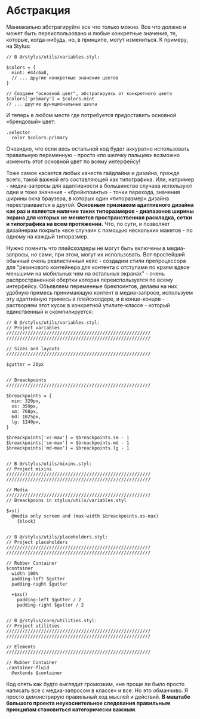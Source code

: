 # Абстракция

Маниакально абстрагируйте все что только можно. Все что должно и может быть переиспользовано и любые конкретные значения, те, которые, когда-нибудь, но, в принципе, могут измениться. К примеру, на Stylus:

```stylus
// В @/stylus/utils/variables.styl:

$colors = {
  mint: #44c6a8,
  // ... другие конкретные значения цветов
}

// Создаем "основной цвет", абстрагируясь от конкретного цвета
$colors['primary'] = $colors.mint
// ... другие функциональные цвета
```

И теперь в любом месте где потребуется предоставить основной «брендовый» цвет:

```stylus
.selector
  color $colors.primary
```

Очевидно, что если весь остальной код будет аккуратно использовать правильную переменную - просто «по шелчку пальцев» возможно изменить этот основной цвет по всему интерфейсу!

Тоже самое касается любых качеств гайдлайна и дизайна, прежде всего, такой важной его составляющей как типографика. Или, например - медиа-запросы для адаптивности в большинстве случаев используют одни и теже значения - «брейкпоинты» - точки перехода, значения ширины окна браузера, в которых один «типоразмер» дизайна перестраивается в другой. **Основным признаком адаптивного дизайна как раз и является наличие таких типоразмеров - диапазонов ширины экрана для которых не меняется пространственная раскладка, сетки и типографика на всем протяжении.** Что, по сути, и позволяет дизайнерам покрыть «все случаи» с помощью нескольких макетов - по одному на каждый типоразмер.

Нужно помнить что плейсхолдеры не могут быть включены в медиа-запросы, но сами, при этом, могут их использовать. Вот простейший обычный очень реалистичный кейс - создадим стили препроцессора для "резинового контейнера для контента с отступами по краям вдвое меньшими на мобильных чем на остальных экранах" - очень распространенной обертки которая переиспользуется по всему интерфейсу. Объявляем переменные брекпоинтов, делаем на них удобную примесь принимающую контент в медиа-запросе, используем эту адаптивную примесь в плейсхолдере, и в конце-концов - растворяем этот кусок в конкретной утилите-классе - который единственный и скомпилируется:   

```stylus
// В @/stylus/utils/variables.styl:
// Project variables
//////////////////////////////////////////////////////
//////////////////////////////////////////////////////

// Sizes and layouts
//////////////////////////////////////////////////////

$gutter = 20px


// Breackpoints
//////////////////////////////////////////////////////

$breackpoints = {
  min: 320px,
  xs: 359px,
  sm: 768px,
  md: 1025px,
  lg: 1240px,
}

$breackpoints['xs-max'] = $breackpoints.sm - 1
$breackpoints['sm-max'] = $breackpoints.md - 1
$breackpoints['md-max'] = $breackpoints.lg - 1


// В @/stylus/utils/mixins.styl:
// Project mixins
//////////////////////////////////////////////////////
//////////////////////////////////////////////////////

// Media
//////////////////////////////////////////////////////
// Breackpoins in stylus/utils/variables.styl

$xs()
  @media only screen and (max-width $breackpoints.xs-max)
    {block}


// В @/stylus/utils/placeholders.styl:
// Project placeholders
//////////////////////////////////////////////////////
//////////////////////////////////////////////////////

// Rubber Container
$container
  width 100%
  padding-left $gutter
  padding-right $gutter

  +$xs()
    padding-left $gutter / 2
    padding-right $gutter / 2


// В @/stylus/core/utilities.styl:
// Project utilities
//////////////////////////////////////////////////////
//////////////////////////////////////////////////////

// Elements
//////////////////////////////////////////////////////

// Rubber Container
.container-fluid
  @extends $container
```

Код опять как будто выглядит громозким, «не проще ли было просто написать все с медиа-запросом в классе» и все. Но это обманчиво. Я просто демонстрирую правильный ход мыслей и действий.  **В маштабе большого проекта неукоснительное следования правильным принципам становиться категорически важным**. 